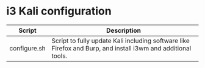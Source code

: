 #  i3 Kali configuration

| Script              | Description                                                                                                  |
| ------------------- | ------------------------------------------------------------------------------------------------------------ |
| configure.sh        | Script to fully update Kali including software like Firefox and Burp, and install i3wm and additional tools. |


